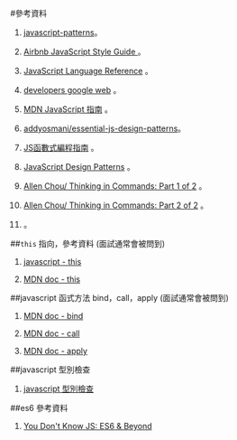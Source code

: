 



#參考資料

1. [javascript-patterns](http://shichuan.github.io/javascript-patterns/)。

2. [Airbnb JavaScript Style Guide ](https://github.com/airbnb/javascript) 。

3. [JavaScript Language Reference](https://docs.microsoft.com/en-us/scripting/javascript/javascript-language-reference) 。

4. [developers google web](https://developers.google.com/web/) 。

5. [MDN JavaScript 指南](https://developer.mozilla.org/zh-TW/docs/Web/JavaScript/Guide) 。

6. [addyosmani/essential-js-design-patterns](https://github.com/addyosmani/essential-js-design-patterns)。

7. [JS函數式編程指南](https://www.gitbook.com/book/llh911001/mostly-adequate-guide-chinese/details) 。

8. [JavaScript Design Patterns](http://www.dofactory.com/javascript/design-patterns) 。

9. [Allen Chou/ Thinking in Commands: Part 1 of 2](https://code.tutsplus.com/tutorials/thinking-in-commands-part-1-of-2--active-3383) 。

10. [Allen Chou/ Thinking in Commands: Part 2 of 2](https://code.tutsplus.com/tutorials/thinking-in-commands-part-2-of-2--active-3537) 。

11. []()。



##```this``` 指向，參考資料 (面試通常會被問到)

1. [javascript - this](https://software.intel.com/zh-cn/blogs/2013/10/09/javascript-this)

2. [MDN doc - this](https://developer.mozilla.org/en-US/docs/Web/JavaScript/Reference/Operators/this)



##javascript 函式方法 bind，call，apply (面試通常會被問到)

1. [MDN doc - bind](https://developer.mozilla.org/en-US/docs/Web/JavaScript/Reference/Global_Objects/Function/bind)

2. [MDN doc - call](https://developer.mozilla.org/en-US/docs/Web/JavaScript/Reference/Global_Objects/Function/call)

3. [MDN doc - apply](https://developer.mozilla.org/en-US/docs/Web/JavaScript/Reference/Global_Objects/Function/apply)



##javascript 型別檢查

1. [javascript 型別檢查](https://developer.mozilla.org/zh-TW/docs/Web/JavaScript/Reference/Operators/typeof)


##es6 參考資料

1. [You Don't Know JS: ES6 & Beyond](https://github.com/getify/You-Dont-Know-JS/tree/master/es6%20%26%20beyond)
